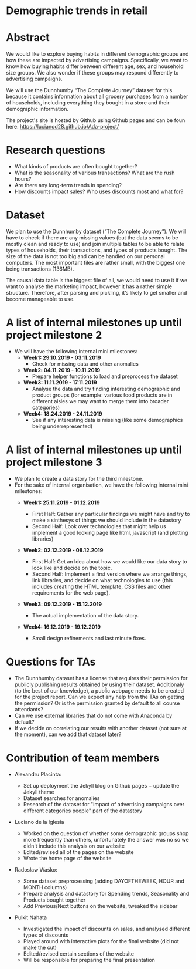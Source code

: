# Demographic trends in retail

# Abstract
We would like to explore buying habits in different demographic groups and how these are impacted by 
advertising campaigns. Specifically, we want to know how buying habits differ between different age, 
sex, and household size groups. We also wonder if these groups may respond differently to advertising 
campaigns.

We will use the Dunnhumby “The Complete Journey” dataset for this because it contains information 
about all grocery purchases from a number of households, including everything they bought in a store 
and their demographic information.

The project's site is hosted by Github using Github pages and can be foun here: https://lucianod28.github.io/Ada-project/

# Research questions

* What kinds of products are often bought together?
* What is the seasonality of various transactions? What are the rush hours?
* Are there any long-term trends in spending?
* How discounts impact sales? Who uses discounts most and what for?


# Dataset

We plan to use the Dunnhumby dataset (“The Complete Journey”). We will have to check if there are 
any missing values (but the data seems to be mostly clean and ready to use) and join multiple tables 
to be able to relate types of households, their transactions, and types of products bought.
The size of the data is not too big and can be handled on our personal computers. The most important files are rather small, with the biggest one being transactions (136MB). 

The causal data table is the biggest file of all, we would need to use it if we want to analyse 
the marketing impact, however it has a rather simple structure. Therefore, after parsing and pickling,
it’s likely to get smaller and become manageable to use.

# A list of internal milestones up until project milestone 2

* We will have the following internal mini milestones:
    - **Week1: 29.10.2019 - 03.11.2019** 
        - Check for missing data and other anomalies
    - **Week2: 04.11.2019 - 10.11.2019**
        - Prepare helper functions to load and preprocess the dataset
    - **Week3: 11.11.2019 - 17.11.2019**
        - Analyse the data and try finding interesting demographic and product groups (for example: various food products are in different aisles we may want to merge them into broader categories)
    - **Week4: 18.24.2019 - 24.11.2019**
        - See if any interesting data is missing (like some demographics being underrepresented)

# A list of internal milestones up until project milestone 3

* We plan to create a data story for the third milestone.
* For the sake of internal organisation, we have the following internal mini milestones:
     - **Week1: 25.11.2019 - 01.12.2019**
         - First Half: Gather any particular findings we might have and try to make a sinthesys of things we should include in the datastory
         - Second Half: Look over technologies that might help us implement a good looking page like html, javascript (and plotting libraries)
     - **Week2: 02.12.2019 - 08.12.2019**
         - First Half: Get an Idea about how we would like our data story to look like and decide on the topic.
         - Second Half: Implement a first version where we arrange things, link libraries, and decide on what technologies to use (this includes creating the HTML template, CSS files and other requirements for the web page).
	
     - **Week3: 09.12.2019 - 15.12.2019**
         - The actual implementation of the data story.

     - **Week4: 16.12.2019 - 19.12.2019**
         - Small design refinements and last minute fixes.

# Questions for TAs

* The Dunnhumby dataset has a license that requires their permission for publicly publishing 
results obtained by using their dataset. Additionaly (to the best of our knowledge), a public webpage needs to be created
for the project report. Can we expect any help from the TAs on getting the permission? Or is the permission granted by default to all course attendants?
* Can we use external libraries that do not come with Anaconda by default?
* If we decide on correlating our results with another dataset (not sure at the moment),
can we add that dataset later?

# Contribution of team members

* Alexandru Placinta:
	- Set up deployment the Jekyll blog on Github pages + update the Jekyll theme
	- Dataset searches for anomalies
	- Research of the dataset for "Impact of advertising campaigns over different categories people" part of the datastory
* Luciano de la Iglesia
	- Worked on the question of whether some demographic groups shop more frequently than others, unfortunately the answer was no so we didn't include this analysis on our website
	- Edited/revised all of the pages on the website
	- Wrote the home page of the website
* Radosław Waśko:
    - Some dataset preprocessing (adding DAYOFTHEWEEK, HOUR and MONTH columns)
    - Prepare analysis and datastory for Spending trends, Seasonality and Products bought together
    - Add Previous/Next buttons on the website, tweaked the sidebar
    
 * Pulkit Nahata
	- Investigated the impact of discounts on sales, and analysed different types of discounts
	- Played around with interactive plots for the final website (did not make the cut)
	- Edited/revised certain sections of the website
	- Will be responsible for preparing the final presentation
